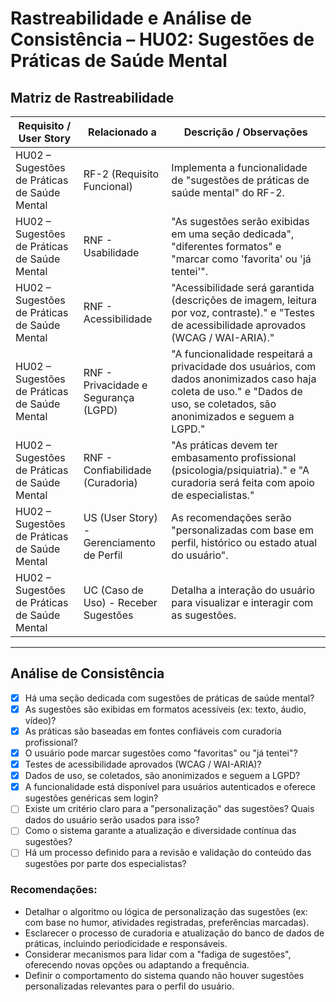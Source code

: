 # Rastreabilidade e Análise de Consistência – HU02: Sugestões de Práticas de Saúde Mental

## Matriz de Rastreabilidade

| Requisito / User Story                     | Relacionado a                                | Descrição / Observações                                                               |
|--------------------------------------------|----------------------------------------------|---------------------------------------------------------------------------------------|
| HU02 – Sugestões de Práticas de Saúde Mental | RF-2 (Requisito Funcional)                   | Implementa a funcionalidade de "sugestões de práticas de saúde mental" do RF-2.        |
| HU02 – Sugestões de Práticas de Saúde Mental | RNF - Usabilidade                            | "As sugestões serão exibidas em uma seção dedicada", "diferentes formatos" e "marcar como 'favorita' ou 'já tentei'". |
| HU02 – Sugestões de Práticas de Saúde Mental | RNF - Acessibilidade                         | "Acessibilidade será garantida (descrições de imagem, leitura por voz, contraste)." e "Testes de acessibilidade aprovados (WCAG / WAI-ARIA)." |
| HU02 – Sugestões de Práticas de Saúde Mental | RNF - Privacidade e Segurança (LGPD)         | "A funcionalidade respeitará a privacidade dos usuários, com dados anonimizados caso haja coleta de uso." e "Dados de uso, se coletados, são anonimizados e seguem a LGPD." |
| HU02 – Sugestões de Práticas de Saúde Mental | RNF - Confiabilidade (Curadoria)             | "As práticas devem ter embasamento profissional (psicologia/psiquiatria)." e "A curadoria será feita com apoio de especialistas." |
| HU02 – Sugestões de Práticas de Saúde Mental | US (User Story) - Gerenciamento de Perfil   | As recomendações serão "personalizadas com base em perfil, histórico ou estado atual do usuário". |
| HU02 – Sugestões de Práticas de Saúde Mental | UC (Caso de Uso) - Receber Sugestões        | Detalha a interação do usuário para visualizar e interagir com as sugestões.          |

---

## Análise de Consistência

- [x] Há uma seção dedicada com sugestões de práticas de saúde mental?
- [x] As sugestões são exibidas em formatos acessíveis (ex: texto, áudio, vídeo)?
- [x] As práticas são baseadas em fontes confiáveis com curadoria profissional?
- [x] O usuário pode marcar sugestões como "favoritas" ou "já tentei"?
- [x] Testes de acessibilidade aprovados (WCAG / WAI-ARIA)?
- [x] Dados de uso, se coletados, são anonimizados e seguem a LGPD?
- [x] A funcionalidade está disponível para usuários autenticados e oferece sugestões genéricas sem login?
- [ ] Existe um critério claro para a "personalização" das sugestões? Quais dados do usuário serão usados para isso?
- [ ] Como o sistema garante a atualização e diversidade contínua das sugestões?
- [ ] Há um processo definido para a revisão e validação do conteúdo das sugestões por parte dos especialistas?

### Recomendações:

- Detalhar o algoritmo ou lógica de personalização das sugestões (ex: com base no humor, atividades registradas, preferências marcadas).
- Esclarecer o processo de curadoria e atualização do banco de dados de práticas, incluindo periodicidade e responsáveis.
- Considerar mecanismos para lidar com a "fadiga de sugestões", oferecendo novas opções ou adaptando a frequência.
- Definir o comportamento do sistema quando não houver sugestões personalizadas relevantes para o perfil do usuário.